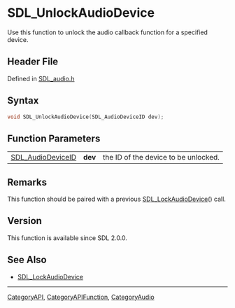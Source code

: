 # SDL_UnlockAudioDevice

Use this function to unlock the audio callback function for a specified device.

## Header File

Defined in [SDL_audio.h](https://github.com/libsdl-org/SDL/blob/SDL2/include/SDL_audio.h)

## Syntax

```c
void SDL_UnlockAudioDevice(SDL_AudioDeviceID dev);
```

## Function Parameters

|                                        |         |                                      |
| -------------------------------------- | ------- | ------------------------------------ |
| [SDL_AudioDeviceID](SDL_AudioDeviceID) | **dev** | the ID of the device to be unlocked. |

## Remarks

This function should be paired with a previous
[SDL_LockAudioDevice](SDL_LockAudioDevice)() call.

## Version

This function is available since SDL 2.0.0.

## See Also

- [SDL_LockAudioDevice](SDL_LockAudioDevice)






----
[CategoryAPI](CategoryAPI), [CategoryAPIFunction](CategoryAPIFunction), [CategoryAudio](CategoryAudio)

